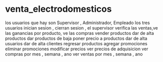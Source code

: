 venta_electrodomesticos
=======================

 los usuarios que hay son Supervisor , Administrador, Empleado  los tres usuarios inician sesion , cierran sesion ,  el supervisor verifica las ventas,ve las ganancias por producto, ve las compras  vender productos  dar de alta productos  dar productos de baja  poner precio a productos  dar de alta usuarios  dar de alta clientes  regresar productos  agregar promociones  eliminar promociones  modificar precios  ver precios de adquisicion  ver compras por mes , semana , ano  ver ventas por mes , semana , ano
